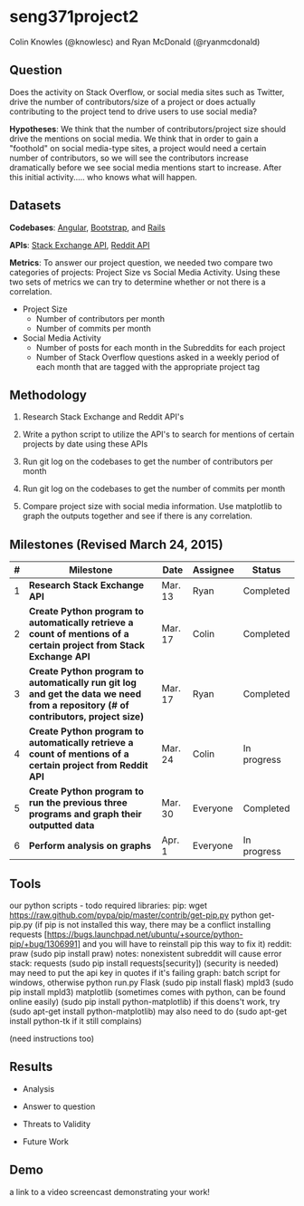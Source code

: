 # seng371project2

Colin Knowles (@knowlesc) and Ryan McDonald (@ryanmcdonald)

Question
-------
Does the activity on Stack Overflow, or social media sites such as Twitter, drive the number of contributors/size of a project or does actually contributing to the project tend to drive users to use social media? 

**Hypotheses**: We think that the number of contributors/project size should drive the mentions on social media. We think that in order to gain a "foothold" on social media-type sites, a project would need a certain number of contributors, so we will see the contributors increase dramatically before we see social media mentions start to increase. After this initial activity..... who knows what will happen.

Datasets
-------
**Codebases**: [Angular](https://github.com/angular/angular.js), [Bootstrap](https://github.com/twbs/bootstrap), and [Rails](https://github.com/rails/rails)

**APIs**: [Stack Exchange API](https://api.stackexchange.com), [Reddit API](http://www.reddit.com/dev/api)

**Metrics**:
To answer our project question, we needed two compare two categories of projects: Project Size vs Social Media Activity. Using these two sets of metrics we can try to determine whether or not there is a correlation.

- Project Size
  - Number of contributors per month
  - Number of commits per month
- Social Media Activity
  - Number of posts for each month in the Subreddits for each project
  - Number of Stack Overflow questions asked in a weekly period of each month that are tagged with the appropriate project tag

Methodology
--------
1) Research Stack Exchange and Reddit API's

2) Write a python script to utilize the API's to search for mentions of certain projects by date using these APIs

3) Run git log on the codebases to get the number of contributors per month

4) Run git log on the codebases to get the number of commits per month

5) Compare project size with social media information. Use matplotlib to graph the outputs together and see if there is any correlation.

Milestones (Revised March 24, 2015)
-----------------------------------
|#|Milestone|Date|Assignee|Status|
|----|---------|----|------------|------|
|1|**Research Stack Exchange API**|Mar. 13|Ryan|Completed|
|2|**Create Python program to automatically retrieve a count of mentions of a certain project from Stack Exchange API**|Mar. 17|Colin|Completed|
|3|**Create Python program to automatically run git log and get the data we need from a repository (# of contributors, project size)**|Mar. 17|Ryan|Completed|
|4|**Create Python program to automatically retrieve a count of mentions of a certain project from Reddit API**|Mar. 24|Colin|In progress|
|5|**Create Python program to run the previous three programs and graph their outputted data**|Mar. 30|Everyone|Completed|
|6|**Perform analysis on graphs**|Apr. 1|Everyone|In progress|

Tools
-----
our python scripts - todo
required libraries: pip:
	wget https://raw.github.com/pypa/pip/master/contrib/get-pip.py
	python get-pip.py 
	(if pip is not installed this way, there may be a conflict installing requests [https://bugs.launchpad.net/ubuntu/+source/python-pip/+bug/1306991] and you will have to reinstall pip this way to fix it)
reddit: 
	praw (sudo pip install praw)
	notes: nonexistent subreddit will cause error
stack: 
	requests (sudo pip install requests[security]) (security is needed)
	may need to put the api key in quotes if it's failing
graph:
	batch script for windows, otherwise python run.py
	Flask (sudo pip install flask)
	mpld3 (sudo pip install mpld3)
	matplotlib (sometimes comes with python, can be found online easily) (sudo pip install python-matplotlib)
		if this doens't work, try (sudo apt-get install python-matplotlib)
		may also need to do (sudo apt-get install python-tk if it still complains)


(need instructions too)

Results
-----
- Analysis

- Answer to question

- Threats to Validity

- Future Work

Demo
-----
a link to a video screencast demonstrating your work!
